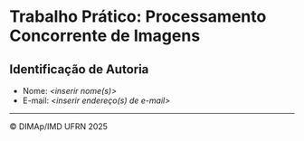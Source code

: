 # Trabalho Prático: Processamento Concorrente de Imagens

## Identificação de Autoria

- Nome: *\<inserir nome(s)>*
- E-mail: *\<inserir endereço(s) de e-mail>*

--------
&copy; DIMAp/IMD UFRN 2025

